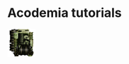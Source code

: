 # Acodemia tutorials
![Alabama](https://github.com/jackflower/GAdventure/blob/master/graphics/keycontainer_graphics/key_container_body.png)

